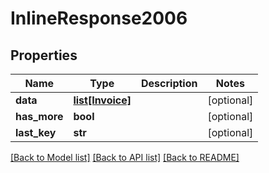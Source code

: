 # InlineResponse2006

## Properties
Name | Type | Description | Notes
------------ | ------------- | ------------- | -------------
**data** | [**list[Invoice]**](Invoice.md) |  | [optional] 
**has_more** | **bool** |  | [optional] 
**last_key** | **str** |  | [optional] 

[[Back to Model list]](../README.md#documentation-for-models) [[Back to API list]](../README.md#documentation-for-api-endpoints) [[Back to README]](../README.md)

